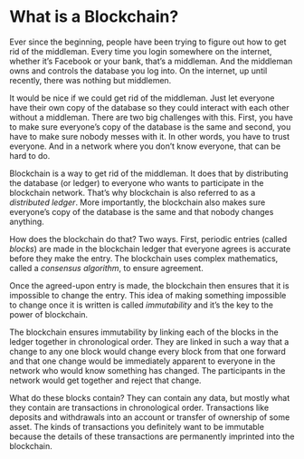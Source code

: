 
# What is a Blockchain?

Ever since the beginning, people have been trying to figure out how to get rid of the middleman. Every time you login somewhere on the internet, whether it’s Facebook or your bank, that’s a middleman. And the middleman owns and controls the database you log into. On the internet, up until recently, there was nothing but middlemen.

It would be nice if we could get rid of the middleman. Just let everyone have their own copy of the database so they could interact with each other without a middleman. There are two big challenges with this. First, you have to make sure everyone’s copy of the database is the same and second, you have to make sure nobody messes with it. In other words, you have to trust everyone. And in a network where you don’t know everyone, that can be hard to do.

Blockchain is a way to get rid of the middleman. It does that by distributing the database (or ledger) to everyone who wants to participate in the blockchain network. That’s why blockchain is also referred to as a *distributed ledger*. More importantly, the blockchain also makes sure everyone’s copy of the database is the same and that nobody changes anything.

How does the blockchain do that? Two ways. First, periodic entries (called *blocks*) are made in the blockchain ledger that everyone agrees is accurate before they make the entry. The blockchain uses complex mathematics, called a *consensus algorithm*, to ensure agreement.

Once the agreed-upon entry is made, the blockchain then ensures that it is impossible to change the entry. This idea of making something impossible to change once it is written is called *immutability* and it’s the key to the power of blockchain.

The blockchain ensures immutability by linking each of the blocks in the ledger together in chronological order. They are linked in such a way that a change to any one block would change every block from that one forward and that one change would be immediately apparent to everyone in the network who would know something has changed. The participants in the network would get together and reject that change.

What do these blocks contain? They can contain any data, but mostly what they contain are transactions in chronological order. Transactions like deposits and withdrawals into an account or transfer of ownership of some asset. The kinds of transactions you definitely want to be immutable because the details of these transactions are permanently imprinted into the blockchain.
